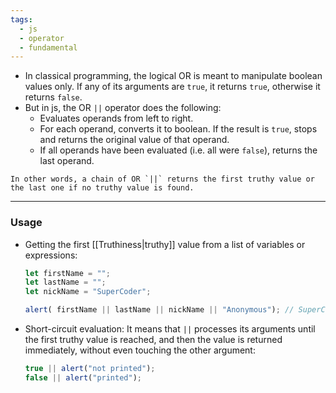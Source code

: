 ```yaml
---
tags:
  - js
  - operator
  - fundamental
---
```


- In classical programming, the logical OR is meant to manipulate boolean values only. If any of its arguments are `true`, it returns `true`, otherwise it returns `false`.
- But in js, the OR `||` operator does the following:
	- Evaluates operands from left to right.
	- For each operand, converts it to boolean. If the result is `true`, stops and returns the original value of that operand.
	- If all operands have been evaluated (i.e. all were `false`), returns the last operand.

```ad-note
In other words, a chain of OR `||` returns the first truthy value or the last one if no truthy value is found.
```

---

### Usage
- Getting the first [[Truthiness|truthy]] value from a list of variables or expressions:
	```js
	let firstName = "";
	let lastName = "";
	let nickName = "SuperCoder";
	
	alert( firstName || lastName || nickName || "Anonymous"); // SuperCoder
	```
- Short-circuit evaluation: It means that `||` processes its arguments until the first truthy value is reached, and then the value is returned immediately, without even touching the other argument:
	```javascript
	true || alert("not printed");
	false || alert("printed");
	```
